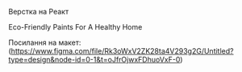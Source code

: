 Верстка на Реакт

Eco-Friendly Paints For A Healthy Home

Посилання на макет:
(https://www.figma.com/file/Rk3oWxV2ZK28ta4V293g2G/Untitled?type=design&node-id=0-1&t=oJfrOjwxFDhuoVxF-0)
